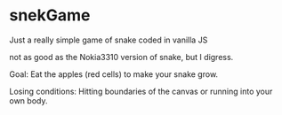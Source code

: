 # snekGame

Just a really simple game of snake coded in vanilla JS

not as good as the Nokia3310 version of snake, but I digress.

Goal: Eat the apples (red cells) to make your snake grow.

Losing conditions: Hitting boundaries of the canvas or running into your own body.